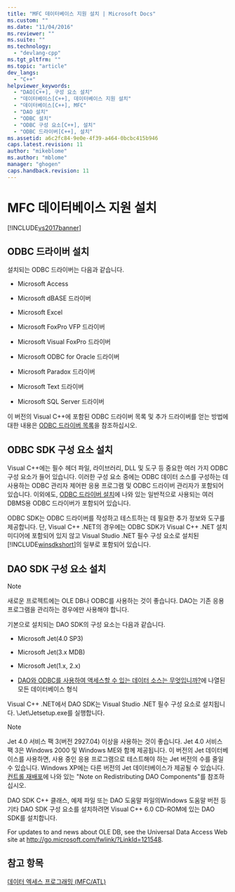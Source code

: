 ```yaml
---
title: "MFC 데이터베이스 지원 설치 | Microsoft Docs"
ms.custom: ""
ms.date: "11/04/2016"
ms.reviewer: ""
ms.suite: ""
ms.technology: 
  - "devlang-cpp"
ms.tgt_pltfrm: ""
ms.topic: "article"
dev_langs: 
  - "C++"
helpviewer_keywords: 
  - "DAO[C++], 구성 요소 설치"
  - "데이터베이스[C++], 데이터베이스 지원 설치"
  - "데이터베이스[C++], MFC"
  - "DAO 설치"
  - "ODBC 설치"
  - "ODBC 구성 요소[C++], 설치"
  - "ODBC 드라이버[C++], 설치"
ms.assetid: a6c2fc84-9e0e-4f39-a464-0bcbc415b946
caps.latest.revision: 11
author: "mikeblome"
ms.author: "mblome"
manager: "ghogen"
caps.handback.revision: 11
---
```

# MFC 데이터베이스 지원 설치
[!INCLUDE[vs2017banner](../assembler/inline/includes/vs2017banner.md)]

##  <a name="_core_odbc_drivers_installed"></a> ODBC 드라이버 설치  
 설치되는 ODBC 드라이버는 다음과 같습니다.  
  
-   Microsoft Access  
  
-   Microsoft dBASE 드라이버  
  
-   Microsoft Excel  
  
-   Microsoft FoxPro VFP 드라이버  
  
-   Microsoft Visual FoxPro 드라이버  
  
-   Microsoft ODBC for Oracle 드라이버  
  
-   Microsoft Paradox 드라이버  
  
-   Microsoft Text 드라이버  
  
-   Microsoft SQL Server 드라이버  
  
 이 버전의 Visual C\+\+에 포함된 ODBC 드라이버 목록 및 추가 드라이버를 얻는 방법에 대한 내용은 [ODBC 드라이버 목록](../data/odbc/odbc-driver-list.md)을 참조하십시오.  
  
##  <a name="_core_odbc_sdk_components_installed"></a> ODBC SDK 구성 요소 설치  
 Visual C\+\+에는 필수 헤더 파일, 라이브러리, DLL 및 도구 등 중요한 여러 가지 ODBC 구성 요소가 들어 있습니다.  이러한 구성 요소 중에는 ODBC 데이터 소스를 구성하는 데 사용하는 ODBC 관리자 제어판 응용 프로그램 및 ODBC 드라이버 관리자가 포함되어 있습니다.  이외에도, [ODBC 드라이버 설치](#_core_odbc_drivers_installed)에 나와 있는 일반적으로 사용되는 여러 DBMS용 ODBC 드라이버가 포함되어 있습니다.  
  
 ODBC SDK는 ODBC 드라이버를 작성하고 테스트하는 데 필요한 추가 정보와 도구를 제공합니다.  단, Visual C\+\+ .NET의 경우에는 ODBC SDK가 Visual C\+\+ .NET 설치 미디어에 포함되어 있지 않고 Visual Studio .NET 필수 구성 요소로 설치된 [!INCLUDE[winsdkshort](../atl/reference/includes/winsdkshort_md.md)]의 일부로 포함되어 있습니다.  
  
##  <a name="_core_dao_sdk_components_installed"></a> DAO SDK 구성 요소 설치  
  
> [!NOTE]
>  새로운 프로젝트에는 OLE DB나 ODBC를 사용하는 것이 좋습니다.  DAO는 기존 응용 프로그램을 관리하는 경우에만 사용해야 합니다.  
  
 기본으로 설치되는 DAO SDK의 구성 요소는 다음과 같습니다.  
  
-   Microsoft Jet\(4.0 SP3\)  
  
-   Microsoft Jet\(3.x MDB\)  
  
-   Microsoft Jet\(1.x, 2.x\)  
  
-   [DAO와 ODBC를 사용하여 액세스할 수 있는 데이터 소스는 무엇입니까?](../data/what-data-sources-can-i-access-with-dao-and-odbc-q.md)에 나열된 모든 데이터베이스 형식  
  
 Visual C\+\+ .NET에서 DAO SDK는 Visual Studio .NET 필수 구성 요소로 설치됩니다.  \\Jet\\Jetsetup.exe를 실행합니다.  
  
> [!NOTE]
>  Jet 4.0 서비스 팩 3\(버전 2927.04\) 이상을 사용하는 것이 좋습니다.  Jet 4.0 서비스 팩 3은 Windows 2000 및 Windows ME와 함께 제공됩니다.  이 버전의 Jet 데이터베이스를 사용하면, 사용 중인 응용 프로그램으로 테스트해야 하는 Jet 버전의 수를 줄일 수 있습니다.  Windows XP에는 다른 버전의 Jet 데이터베이스가 제공될 수 있습니다.  [컨트롤 재배포](../data/ado-rdo/redistributing-controls.md)에 나와 있는 "Note on Redistributing DAO Components"를 참조하십시오.  
  
 DAO SDK C\+\+ 클래스, 예제 파일 또는 DAO 도움말 파일의Windows 도움말 버전 등 기타 DAO SDK 구성 요소를 설치하려면 Visual C\+\+ 6.0 CD\-ROM에 있는 DAO SDK를 설치합니다.  
  
 For updates to and news about OLE DB, see the Universal Data Access Web site at [http:\/\/go.microsoft.com\/fwlink\/?LinkId\=121548](http://go.microsoft.com/fwlink/?LinkId=121548).  
  
## 참고 항목  
 [데이터 엑세스 프로그래밍 \(MFC\/ATL\)](../data/data-access-programming-mfc-atl.md)